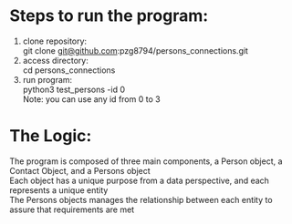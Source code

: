 # Steps to run the program:
1) clone repository:   
git clone git@github.com:pzg8794/persons_connections.git  
2) access directory:  
cd persons_connections 
3) run program:  
python3 test_persons -id 0  
Note: you can use any id from 0 to 3  
# The Logic:
The program is composed of three main components, a Person object, a Contact Object, and a Persons object  
Each object has a unique purpose from a data perspective, and each represents a unique entity  
The Persons objects manages the relationship between each entity to assure that requirements are met
